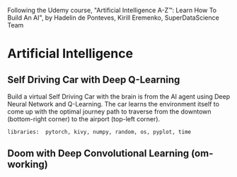 Following the Udemy course, "Artificial Intelligence A-Z™: Learn How To Build An AI", by Hadelin de Ponteves, Kirill Eremenko, SuperDataScience Team

# Artificial Intelligence
## Self Driving Car with Deep Q-Learning
Build a virtual Self Driving Car with the brain is from the AI agent using Deep Neural Network and Q-Learning. The car learns the environment itself to come up with the optimal journey path to traverse from the downtown (bottom-right corner) to the airport (top-left corner).

    libraries:  pytorch, kivy, numpy, random, os, pyplot, time
## Doom with Deep Convolutional Learning (om-working)
